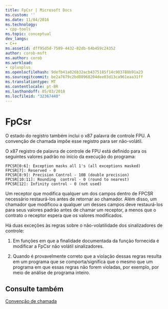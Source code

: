 ```yaml
---
title: FpCsr | Microsoft Docs
ms.custom: ''
ms.date: 11/04/2016
ms.technology:
- cpp-tools
ms.topic: conceptual
dev_langs:
- C++
ms.assetid: dff95d5d-7589-4432-82db-64b459c24352
author: corob-msft
ms.author: corob
ms.workload:
- cplusplus
ms.openlocfilehash: 9defb41a026b32acb4375185f14c903788b91a23
ms.sourcegitcommit: be2a7679c2bd80968204dee03d13ca961eaa31ff
ms.translationtype: MT
ms.contentlocale: pt-BR
ms.lasthandoff: 05/03/2018
ms.locfileid: "32367440"
---
```

# <a name="fpcsr"></a>FpCsr
O estado do registro também inclui o x87 palavra de controle FPU. A convenção de chamada impõe esse registro para ser não-volátil.  
  
 O x87 registro de palavra de controle de FPU está definido para os seguintes valores padrão no início da execução do programa:  
  
```  
FPCSR[0:6]: Exception masks all 1's (all exceptions masked)  
FPCSR[7]: Reserved - 0  
FPCSR[8:9]: Precision Control - 10B (double precision)  
FPCSR[10:11]: Rounding  control - 0 (round to nearest)  
FPCSR[12]: Infinity control - 0 (not used)  
```  
  
 Um receptor que modifica qualquer um dos campos dentro de FPCSR necessário restaurá-los antes de retornar ao chamador. Além disso, um chamador que modificou a qualquer um desses campos deve restaurá-los para seus valores padrão antes de chamar um receptor, a menos que o contrato o receptor espera que os valores modificados.  
  
 Há duas exceções às regras sobre o não-volatilidade dos sinalizadores de controle:  
  
1.  Em funções em que a finalidade documentada da função fornecida é modificar a FpCsr não volátil sinalizadores.  
  
2.  Quando é provavelmente correto que a violação dessas regras resulta em um programa que se comporta/significa que o mesmo que um programa em que essas regras não forem violadas, por exemplo, por meio de análise de programa inteiro.  
  
## <a name="see-also"></a>Consulte também  
 [Convenção de chamada](../build/calling-convention.md)
